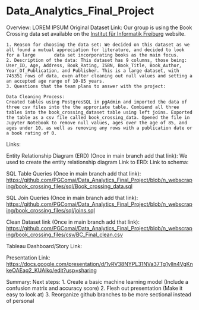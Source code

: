 # Data_Analytics_Final_Project

Overview: LOREM IPSUM
Original Dataset Link: Our group is using the Book Crossing data set available on the [Institut für Informatik Freiburg](http://www2.informatik.uni-freiburg.de/~cziegler/BX/) website.  
    
    1. Reason for choosing the data set: We decided on this dataset as we all found a mutual appreciation for literature, and decided to look for a large       data set incorporating books as the main focus.
    2. Description of the data: This dataset has 9 columns, those being: User_ID, Age, Address, Book_Rating, ISBN, Book_Title, Book_Author,     Year_Of_Publication, and Publisher. This is a large dataset, with 745351 rows of data, even after cleaning out null values and setting a an accepted age range of 10-85 years.
    3. Questions that the team plans to answer with the project: 

    Data Cleaning Process: 
    Created tables using PostgresSQL in pgAdmin and imported the data of three csv files into the the approriate table. Combiend all three tables into the book_crossing_dataset table using left joins. Exported the table as a csv file called book_crossing_data. Opened the file in Jupyter Notebook to remove null values, ages over the age of 85, and ages under 10, as well as removing any rows with a publication date or a book rating of 0. 

Links:

Entity Relationship Diagram (ERD) (Once in main branch add that link):
We used      to create the entity relationship diagram
    Link to ERD: 
    Link to schema:

SQL Table Queries (Once in main branch add that link): https://github.com/PGComai/Data_Analytics_Final_Project/blob/n_webscraping/book_crossing_files/sql/Book_crossing_data.sql

SQL Join Queries (Once in main branch add that link): https://github.com/PGComai/Data_Analytics_Final_Project/blob/n_webscraping/book_crossing_files/sql/joins.sql

Clean Dataset link (Once in main branch add that link): https://github.com/PGComai/Data_Analytics_Final_Project/blob/n_webscraping/book_crossing_files/csv/BC_Final_clean.csv

Tableau Dashboard/Story Link:

Presentation Link: https://docs.google.com/presentation/d/1vRV38NYPL31NVa37Tg1ylln4VgKnkeOAEaq2_KUAiko/edit?usp=sharing 

Summary:
 Next steps: 1. Create a basic machine learning model (Include a confusion matrix and accuracy score)
 2. Flesh out presentation (Make it easy to look at)
 3. Reorganize github branches to be more sectional instead of personal

